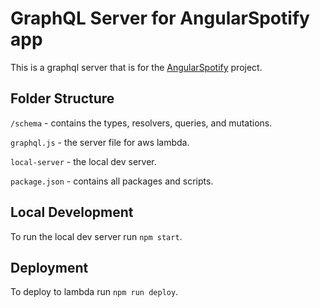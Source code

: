 # GraphQL Server for AngularSpotify app

This is a graphql server that is for the [AngularSpotify](https://github.com/mrgardner/AngularSpotify) project.

## Folder Structure

`/schema` - contains the types, resolvers, queries, and mutations.

`graphql.js` - the server file for aws lambda.

`local-server` - the local dev server.

`package.json` - contains all packages and scripts.

## Local Development

To run the local dev server run `npm start`.

## Deployment

To deploy to lambda run `npm run deploy`.